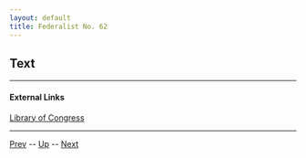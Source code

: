```yaml
---
layout: default
title: Federalist No. 62
---
```


## Text

---
#### External Links
[Library of Congress]()

---

[Prev](61.md) -- [Up](README.md) -- [Next](63.md)
